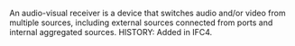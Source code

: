 ﻿An audio-visual receiver is a device that switches audio and/or video from multiple sources, including external sources connected from ports and internal aggregated sources.  HISTORY: Added in IFC4.